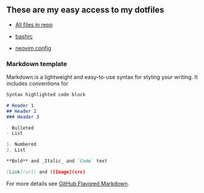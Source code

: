 ## These are my easy access to my dotfiles

- [All files in repo](https://github.com/WhaleyTech/dotfiles/archive/refs/heads/main.zip)

- [bashrc](https://raw.githubusercontent.com/WhaleyTech/dotfiles/main/.bashrc)

- [neovim config](https://raw.githubusercontent.com/WhaleyTech/dotfiles/main/init.vim)



### Markdown template

Markdown is a lightweight and easy-to-use syntax for styling your writing. It includes conventions for

```markdown
Syntax highlighted code block

# Header 1
## Header 2
### Header 3

- Bulleted
- List

1. Numbered
2. List

**Bold** and _Italic_ and `Code` text

[Link](url) and ![Image](src)
```

For more details see [GitHub Flavored Markdown](https://guides.github.com/features/mastering-markdown/).
